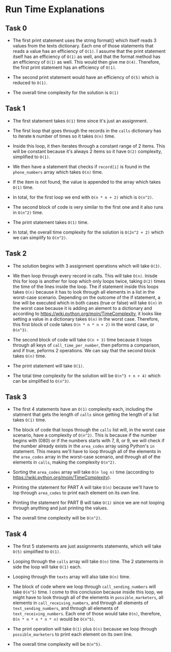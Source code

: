 # Run Time Explanations

## Task 0

* The first print statement uses the string format() which itself reads 3 values from the texts dictionary. Each one of those statements that reads a value has an efficiency of `O(1)`. I assume that the print statement itself has an efficiency of `O(1)` as well, and that the format method has an efficiency of `O(1)` as well. This would then give me `O(4)`. Therefore, the first print statement has an efficiency of `O(1)`.

* The second print statement would have an efficiency of `O(5)` which is reduced to `O(1)`.

* The overall time complexity for the solution is `O(1)`

## Task 1

* The first statement takes `O(1)` time since it's just an assignment.

* The first loop that goes through the records in the `calls` dictionary has to iterate `N` number of times so it takes `O(n)` time.

* Inside this loop, it then iterates through a constant range of 2 items. This will be constant because it's always 2 items so it have `O(2)` complexity, simplified to `O(1)`.

* We then have a statement that checks if `record[i]` is found in the `phone_numbers` array which takes `O(n)` time.

* If the item is not found, the value is appended to the array which takes `O(1)` time.

* In total, for the first loop we end with `O(n * n + 2)` which is `O(n^2)`.

* The second block of code is very similar to the first one and it also runs in `O(n^2)` time.

* The print statement takes `O(1)` time.

* In total, the overall time complexity for the solution is `O(2n^2 + 2)` which we can simplify to `O(n^2)`.

## Task 2

* The solution begins with 3 assignment operations which will take `O(3)`.

* We then loop through every record in calls. This will take `O(n)`. Inisde this for loop is another for loop which only loops twice, taking `O(2)` times the time of the lines inside the loop. The if statement inside this loops takes `O(n)` because it has to look through all elements in a list in the worst-case scenario. Depending on the outcome of the if statement, a line will be executed which in both cases (true or false) will take `O(n)` in the worst case because it is adding an alement to a dictionary and according to https://wiki.python.org/moin/TimeComplexity, it looks like setting a value in a dictionary takes `O(n)` in the worst case. Therefore, this first block of code takes `O(n * n * n + 2)` in the worst case, or `O(n^3)`.

* The second block of code will take `O(n + 3)` time because it loops through all keys of `call_time_per_number`, then peforms a comparison, and if true, peforms 2 operations. We can say that the second block takes `O(n)` time.

* The print statement will take `O(1)`.

* The total time complexity for the solution will be `O(n^3 + n + 4)` which can be simplified to `O(n^3)`.

## Task 3

* The first 4 statements have an `O(1)` complexity each, including the statment that gets the length of `calls` since getting the length of a list takes `O(1)` time.

* The block of code that loops through the `calls` list will, in the worst case scenario, have a complexity of `O(n^2)`. This is because if the number begins with (080) or if the numbers starts with 7, 8, or 9, we will check if the number already exists in the `area_codes` array using Python's `in` statement. This means we'll have to loop through all of the elements in the `area_codes` array in the worst-case scenario, and through all of the elements in `calls`, making the complexity `O(n^2)`.

* Sorting the `area_codes` array will take `O(n log n)` time (according to https://wiki.python.org/moin/TimeComplexity).

* Printing the statement for PART A will take `O(n)` because we'll have to lop through `area_codes` to print each element on its own line.

* Printing the statement for PART B will take `O(1)` since we are not looping through anything and just printing the values.

* The overall time complexity will be `O(n^2)`.

## Task 4

* The first 5 statements are just assignments statements, which will take `O(5)` simplified to `O(1)`.

* Looping through the `calls` array will take `O(n)` time. The 2 statements in side the loop will take `O(1)` each.

* Looping through the `texts` array will also take `O(n)` time.

* The block of code where we loop through `call_sending_numbers` will take `O(n^5)` time. I come to this conclusion because inside this loop, we might have to look through all of the elements in `possible_marketers`, all elements in `call_receiving_numbers`, and through all elements of `text_sending_numbers`, and through all elements of `text_receiving_numbers`. Each one of those would take `O(n)`, therefore, `O(n * n * n * n * n)` would be `O(n^5)`.

* The print operation will take `O(1)` plus `O(n)` because we loop through `possible_marketers` to print each element on its own line.

* The overall time complexity will be `O(n^5)`.